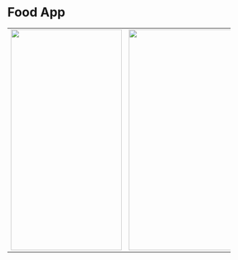 # Food App
<table>
   
<tr>
  <td>
<img src="https://github.com/sedanuronderr/FoodAppp/assets/56538177/3ef8bdd9-b9d2-4afd-93e4-4ec308c7a7b1"  width="250" height="500">
    </td>
 <td> 
   <img src="https://github.com/sedanuronderr/FoodAppp/assets/56538177/8af12b49-af2c-4a23-9703-5e0ad2b271d9"  width="250" height="500">
  </td>
  <td> 
   <img src="https://github.com/sedanuronderr/FoodAppp/assets/56538177/f3432c57-8b9d-49b8-8515-d75daee4e4d9"  width="250" height="500">
  </td>
  
 <td> 
   <img src="https://github.com/sedanuronderr/FoodAppp/assets/56538177/ebee676d-47f7-425c-8ad9-d537fd52d087"  width="250" height="500">
  </td>
  </tr>
  </table>




